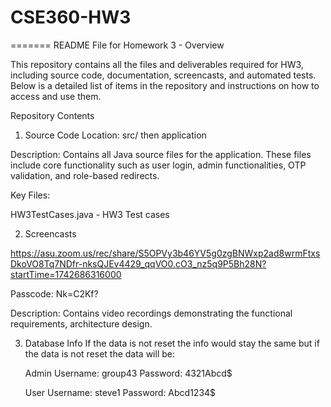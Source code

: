 # CSE360-HW3
=======
README File for Homework 3 - 
Overview

This repository contains all the files and deliverables required for HW3, including source code, documentation, screencasts, and automated tests. Below is a detailed list of items in the repository and instructions on how to access and use them.

Repository Contents
1. Source Code
Location: src/ then application 

Description: Contains all Java source files for the application. These files include core functionality such as user login, admin functionalities, OTP validation, and role-based redirects.

Key Files:

HW3TestCases.java - HW3 Test cases


2. Screencasts
   
https://asu.zoom.us/rec/share/S5OPVy3b46YV5g0zgBNWxp2ad8wrmFtxsDkoVO8Tq7NDfr-nksQJEv4429_qqVO0.cO3_nz5q9P5Bh28N?startTime=1742686316000

Passcode: Nk=C2Kf?

Description: Contains video recordings demonstrating the functional requirements, architecture design.

3. Database Info
   If the data is not reset the info would stay the same but if the data is not reset the data will be:

   Admin
   Username: group43
   Password: 4321Abcd$

   User
   Username: steve1
   Password: Abcd1234$

